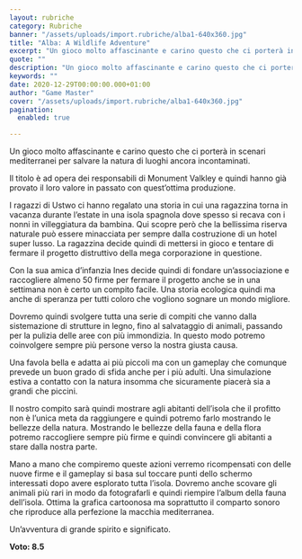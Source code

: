 ```yaml
---
layout: rubriche
category: Rubriche
banner: "/assets/uploads/import.rubriche/alba1-640x360.jpg"
title: "Alba: A Wildlife Adventure"
excerpt: "Un gioco molto affascinante e carino questo che ci porterà in scenari mediterranei per salvare la natura di luoghi ancora incontaminati. Il titolo è ad opera dei responsabili di Monument Valkley e quindi hanno già provato il loro valore in passato con quest’ottima produzione. I ragazzi di Ustwo ci hanno regalato una storia in cui [&hellip"
quote: ""
description: "Un gioco molto affascinante e carino questo che ci porterà in scenari mediterranei per salvare la natura di luoghi ancora incontaminati. Il titolo è ad opera dei responsabili di Monument Valkley e quindi hanno già provato il loro valore in passato con quest’ottima produzione. I ragazzi di Ustwo ci hanno regalato una storia in cui [&hellip"
keywords: ""
date: 2020-12-29T00:00:00.000+01:00
author: "Game Master"
cover: "/assets/uploads/import.rubriche/alba1-640x360.jpg"
pagination:
  enabled: true

---
```


Un gioco molto affascinante e carino questo che ci porterà in scenari mediterranei per salvare la natura di luoghi ancora incontaminati.

Il titolo è ad opera dei responsabili di Monument Valkley e quindi hanno già provato il loro valore in passato con quest’ottima produzione.

I ragazzi di Ustwo ci hanno regalato una storia in cui una ragazzina torna in vacanza durante l’estate in una isola spagnola dove spesso si recava con i nonni in villeggiatura da bambina. Qui scopre però che la bellissima riserva naturale può essere minacciata per sempre dalla costruzione di un hotel super lusso. La ragazzina decide quindi di mettersi in gioco e tentare di fermare il progetto distruttivo della mega corporazione in questione.

Con la sua amica d’infanzia Ines decide quindi di fondare un’associazione e raccogliere almeno 50 firme per fermare il progetto anche se in una settimana non è certo un compito facile. Una storia ecologica quindi ma anche di speranza per tutti coloro che vogliono sognare un mondo migliore.

Dovremo quindi svolgere tutta una serie di compiti che vanno dalla sistemazione di strutture in legno, fino al salvataggio di animali, passando per la pulizia delle aree con più immondizia. In questo modo potremo coinvolgere sempre più persone verso la nostra giusta causa.

Una favola bella e adatta ai più piccoli ma con un gameplay che comunque prevede un buon grado di sfida anche per i più adulti. Una simulazione estiva a contatto con la natura insomma che sicuramente piacerà sia a grandi che piccini.

Il nostro compito sarà quindi mostrare agli abitanti dell’isola che il profitto non è l’unica meta da raggiungere e quindi potremo farlo mostrando le bellezze della natura. Mostrando le bellezze della fauna e della flora potremo raccogliere sempre più firme e quindi convincere gli abitanti a stare dalla nostra parte.

Mano a mano che compiremo queste azioni verremo ricompensati con delle nuove firme e il gameplay si basa sul toccare punti dello schermo interessati dopo avere esplorato tutta l’isola. Dovremo anche scovare gli animali più rari in modo da fotografarli e quindi riempire l’album della fauna dell’isola. Ottima la grafica cartoonosa ma soprattutto il comparto sonoro che riproduce alla perfezione la macchia mediterranea.

Un’avventura di grande spirito e significato.

**Voto: 8.5**